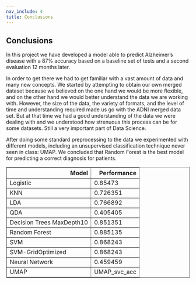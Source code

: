 ```yaml
---
nav_include: 4
title: Conclusions
---
```


## Conclusions

In this project we have developed a model able to predict Alzheimer’s disease with a 87% accuracy based on a baseline set of tests and a second evaluation 12 months later. 

In order to get there we had to get familiar with a vast amount of data and many new concepts. We started by attempting to obtain our own merged dataset because we believed on the one hand we would be more flexible, and on the other hand we would better understand the data we are working with. However, the size of the data, the variety of formats, and the level of time and understanding required made us go with the ADNI merged data set.  But at that time we had a good understanding of the data we were dealing with and we understood how strenuous this process can be for some datasets. Still a very important part of Data Science.

After doing some standard preprocessing to the data we experimented with different models, including an unsupervised classification technique never seen in class: UMAP.  We concluded that Random Forest is the best model for predicting a correct diagnosis for patients.


<table border="1" class="dataframe">
  <thead>
    <tr style="text-align: right;">
      <th>Model</th>
      <th>Performance</th>
    </tr>
  </thead>
  <tbody>
    <tr>
      <td>Logistic</td>
      <td>0.85473</td>
    </tr>
    <tr>
      <td>KNN</td>
      <td>0.726351</td>
    </tr>
    <tr>
      <td>LDA</td>
      <td>0.766892</td>
    </tr>
    <tr>
      <td>QDA</td>
      <td>0.405405</td>
    </tr>
    <tr>
      <td>Decision Trees MaxDepth10</td>
      <td>0.851351</td>
    </tr>
    <tr>
      <td>Random Forest</td>
      <td>0.885135</td>
    </tr>
    <tr>
      <td>SVM</td>
      <td>0.868243</td>
    </tr>
    <tr>
      <td>SVM-GridOptimized</td>
      <td>0.868243</td>
    </tr>
    <tr>
      <td>Neural Network</td>
      <td>0.459459</td>
    </tr>
    <tr>
      <td>UMAP</td>
      <td>UMAP_svc_acc</td>
    </tr>
  </tbody>
</table>

